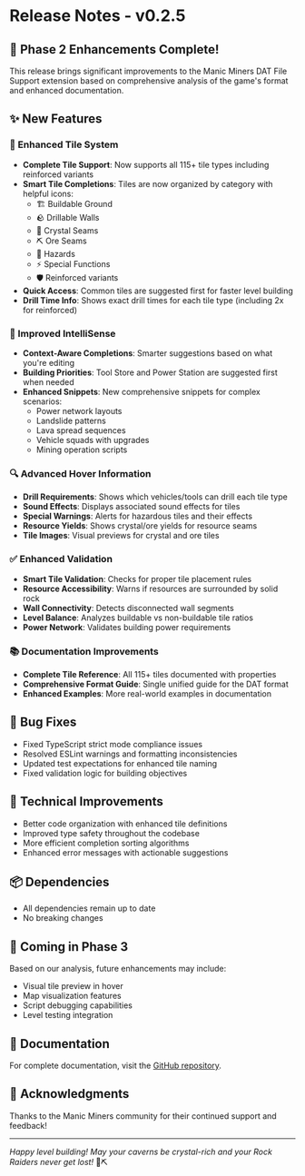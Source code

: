 # Release Notes - v0.2.5

## 🎉 Phase 2 Enhancements Complete!

This release brings significant improvements to the Manic Miners DAT File Support extension based on comprehensive analysis of the game's format and enhanced documentation.

## ✨ New Features

### 🔧 Enhanced Tile System
- **Complete Tile Support**: Now supports all 115+ tile types including reinforced variants
- **Smart Tile Completions**: Tiles are now organized by category with helpful icons:
  - 🏗️ Buildable Ground
  - 🪨 Drillable Walls  
  - 💎 Crystal Seams
  - ⛏️ Ore Seams
  - 🌋 Hazards
  - ⚡ Special Functions
  - 🛡️ Reinforced variants
- **Quick Access**: Common tiles are suggested first for faster level building
- **Drill Time Info**: Shows exact drill times for each tile type (including 2x for reinforced)

### 📝 Improved IntelliSense
- **Context-Aware Completions**: Smarter suggestions based on what you're editing
- **Building Priorities**: Tool Store and Power Station are suggested first when needed
- **Enhanced Snippets**: New comprehensive snippets for complex scenarios:
  - Power network layouts
  - Landslide patterns
  - Lava spread sequences
  - Vehicle squads with upgrades
  - Mining operation scripts

### 🔍 Advanced Hover Information
- **Drill Requirements**: Shows which vehicles/tools can drill each tile type
- **Sound Effects**: Displays associated sound effects for tiles
- **Special Warnings**: Alerts for hazardous tiles and their effects
- **Resource Yields**: Shows crystal/ore yields for resource seams
- **Tile Images**: Visual previews for crystal and ore tiles

### ✅ Enhanced Validation
- **Smart Tile Validation**: Checks for proper tile placement rules
- **Resource Accessibility**: Warns if resources are surrounded by solid rock
- **Wall Connectivity**: Detects disconnected wall segments
- **Level Balance**: Analyzes buildable vs non-buildable tile ratios
- **Power Network**: Validates building power requirements

### 📚 Documentation Improvements
- **Complete Tile Reference**: All 115+ tiles documented with properties
- **Comprehensive Format Guide**: Single unified guide for the DAT format
- **Enhanced Examples**: More real-world examples in documentation

## 🐛 Bug Fixes
- Fixed TypeScript strict mode compliance issues
- Resolved ESLint warnings and formatting inconsistencies
- Updated test expectations for enhanced tile naming
- Fixed validation logic for building objectives

## 🔧 Technical Improvements
- Better code organization with enhanced tile definitions
- Improved type safety throughout the codebase
- More efficient completion sorting algorithms
- Enhanced error messages with actionable suggestions

## 📦 Dependencies
- All dependencies remain up to date
- No breaking changes

## 🚀 Coming in Phase 3
Based on our analysis, future enhancements may include:
- Visual tile preview in hover
- Map visualization features
- Script debugging capabilities
- Level testing integration

## 📖 Documentation
For complete documentation, visit the [GitHub repository](https://github.com/Wal33D/manic_vscode_extension).

## 🙏 Acknowledgments
Thanks to the Manic Miners community for their continued support and feedback!

---
*Happy level building! May your caverns be crystal-rich and your Rock Raiders never get lost!* 💎⛏️